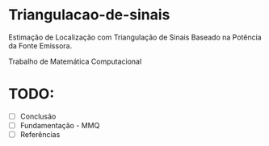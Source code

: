 # Triangulacao-de-sinais

Estimação de Localização com Triangulação de Sinais Baseado na Potência da Fonte Emissora.

Trabalho de Matemática Computacional

# TODO:
- [ ] Conclusão
- [ ] Fundamentação - MMQ
- [ ] Referências
